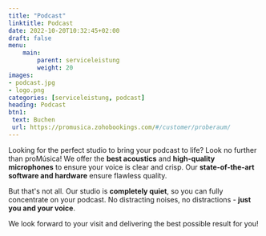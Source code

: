 ```yaml
---
title: "Podcast"
linktitle: Podcast
date: 2022-10-20T10:32:45+02:00
draft: false
menu:
    main:
        parent: serviceleistung
        weight: 20
images:
- podcast.jpg
- logo.png
categories: [serviceleistung, podcast]
heading: Podcast
btn1:
 text: Buchen
 url: https://promusica.zohobookings.com/#/customer/proberaum/
---
```


Looking for the perfect studio to bring your podcast to life? Look no further than proMúsica! We offer the **best acoustics** and **high-quality microphones** to ensure your voice is clear and crisp. Our **state-of-the-art software and hardware** ensure flawless quality.

But that's not all. Our studio is **completely quiet**, so you can fully concentrate on your podcast. No distracting noises, no distractions - **just you and your voice**.

We look forward to your visit and delivering the best possible result for you!

<!-- Jedes Projekt ist anders. Daher ist es am besten, uns eine Idee davon zu geben, was Sie sich vorstellen, damit wir einen auf Sie zugeschnittenen Vorschlag und eine Kostenkalkulation erstellen können, die Ihnen die effizienteste und kostengünstigste Lösung bietet.

Bei proMusica können wir bei folgenden Aspekten der Produktion helfen:
-  technische Einrichtung
-  Aufnahme im Studio
-  Audiobearbeitung und Hinzufügen von Musik
-  Lieferung an die Hosting-Plattform 

Besuchen Sie uns in unserem Studio und überzeugen Sie sich selbst von der Qualität unserer Ausrüstung und Dienstleistungen. Wir freuen uns darauf, Ihnen bei der Realisierung Ihres Podcast-Projekts zu helfen!--->